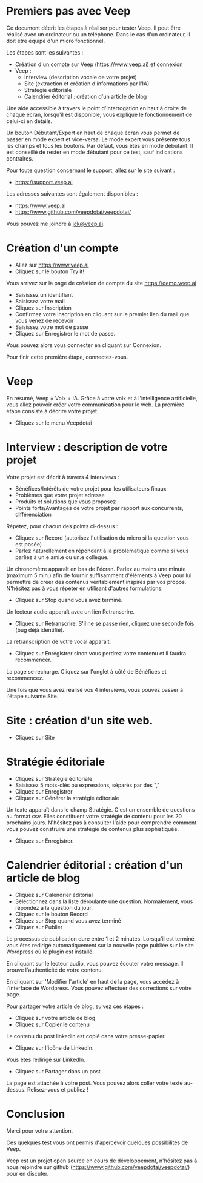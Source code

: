 # Premiers pas avec Veep

Ce document décrit les étapes à réaliser pour tester Veep. Il peut être réalisé avec un ordinateur ou un téléphone. Dans le cas d'un ordinateur, il doit être équipé d'un micro fonctionnel.

Les étapes sont les suivantes :

* Création d'un compte sur Veep (https://www.veep.ai) et connexion
* Veep :
  * Interview (description vocale de votre projet)
  * Site (extraction et création d'informations par l'IA)
  * Stratégie éditoriale
  * Calendrier éditorial : création d'un article de blog

Une aide accessible à travers le point d'interrogation en haut à droite de chaque écran, lorsqu'il est disponible, vous explique le fonctionnement de celui-ci en détails.

Un bouton Débutant/Expert en haut de chaque écran vous permet de passer en mode expert et vice-versa. Le mode expert vous présente tous les champs et tous les boutons. Par défaut, vous êtes en mode débutant. Il est conseillé de rester en mode débutant pour ce test, sauf indications contraires.

Pour toute question concernant le support, allez sur le site suivant :

* https://support.veep.ai

Les adresses suivantes sont également disponibles :

* https://www.veep.ai
* https://www.github.com/veepdotai/veepdotai/

Vous pouvez me joindre à jck@veep.ai.

# Création d'un compte

* Allez sur https://www.veep.ai
* Cliquez sur le bouton Try it!

Vous arrivez sur la page de création de compte du site https://demo.veep.ai

* Saisissez un identifiant
* Saisissez votre mail
* Cliquez sur Inscription
* Confirmez votre inscription en cliquant sur le premier lien du mail que vous venez de recevoir
* Saisissez votre mot de passe
* Cliquez sur Enregistrer le mot de passe.

Vous pouvez alors vous connecter en cliquant sur Connexion.

Pour finir cette première étape, connectez-vous.

# Veep

En résumé, Veep = Voix + IA. Grâce à votre voix et à l'intelligence artificielle, vous allez pouvoir créer votre communication pour le web. La première étape consiste à décrire votre projet.

* Cliquez sur le menu Veepdotai

# Interview : description de votre projet

Votre projet est décrit à travers 4 interviews :

* Bénéfices/Intérêts de votre projet pour les utilisateurs finaux
* Problèmes que votre projet adresse
* Produits et solutions que vous proposez
* Points forts/Avantages de votre projet par rapport aux concurrents, différenciation

Répétez, pour chacun des points ci-dessus :

* Cliquez sur Record (autorisez l'utilisation du micro si la question vous est posée)
* Parlez naturellement en répondant à la problématique comme si vous parliez à un.e ami.e ou un.e collègue.

Un chronomètre apparaît en bas de l'écran. Parlez au moins une minute (maximum 5 min.) afin de fournir suffisamment d'éléments à Veep pour lui permettre de créer des contenus véritablement inspirés par vos propos. N'hésitez pas à vous répéter en utilisant d'autres formulations.

* Cliquez sur Stop quand vous avez terminé.

Un lecteur audio apparaît avec un lien Retranscrire.

* Cliquez sur Retranscrire. S'il ne se passe rien, cliquez une seconde fois (bug déjà identifié).

La retranscription de votre vocal apparaît.

* Cliquez sur Enregistrer sinon vous perdrez votre contenu et il faudra recommencer.

La page se recharge. Cliquez sur l'onglet à côté de Bénéfices et recommencez.

Une fois que vous avez réalisé vos 4 interviews, vous pouvez passer à l'étape suivante Site.

# Site : création d'un site web.

* Cliquez sur Site

# Stratégie éditoriale

* Cliquez sur Stratégie éditoriale
* Saisissez 5 mots-clés ou expressions, séparés par des ","
* Cliquez sur Enregistrer
* Cliquez sur Générer la stratégie éditoriale

Un texte apparaît dans le champ Stratégie. C'est un ensemble de questions au format csv. Elles constituent votre stratégie de contenu pour les 20 prochains jours. N'hésitez pas à consulter l'aide pour comprendre comment vous pouvez construire une stratégie de contenus plus sophistiquée.

* Cliquez sur Enregistrer.

# Calendrier éditorial : création d'un article de blog

* Cliquez sur Calendrier éditorial
* Sélectionnez dans la liste déroulante une question. Normalement, vous répondez à la question du jour.
* Cliquez sur le bouton Record
* Cliquez sur Stop quand vous avez terminé
* Cliquez sur Publier

Le processus de publication dure entre 1 et 2 minutes. Lorsqu'il est terminé, vous êtes redirigé automatiquement sur la nouvelle page publiée sur le site Wordpress où le plugin est installé.

En cliquant sur le lecteur audio, vous pouvez écouter votre message. Il prouve l'authenticité de votre contenu.

En cliquant sur 'Modifier l'article' en haut de la page, vous accédez à l'interface de Wordpress. Vous pouvez effectuer des corrections sur votre page.

Pour partager votre article de blog, suivez ces étapes :

* Cliquez sur votre article de blog
* Cliquez sur Copier le contenu

Le contenu du post linkedin est copié dans votre presse-papier.

* Cliquez sur l'icône de LinkedIn.

Vous êtes redirigé sur LinkedIn.

* Cliquez sur Partager dans un post

La page est attachée à votre post. Vous pouvez alors coller votre texte au-dessus. Relisez-vous et publiez !

# Conclusion

Merci pour votre attention.

Ces quelques test vous ont permis d'apercevoir quelques possibilités de Veep.

Veep est un projet open source en cours de développement, n'hésitez pas à nous rejoindre sur github (https://www.github.com/veepdotai/veepdotai/) pour en discuter.